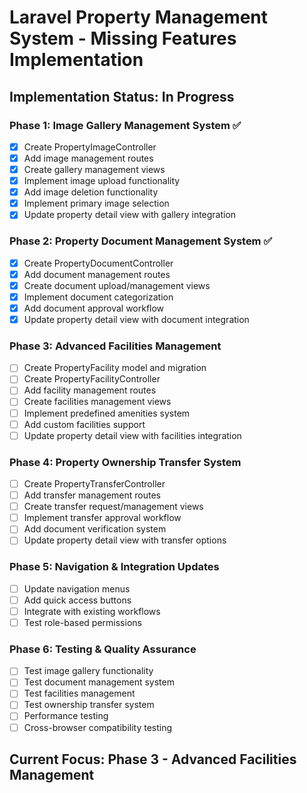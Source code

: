 # Laravel Property Management System - Missing Features Implementation

## Implementation Status: In Progress

### Phase 1: Image Gallery Management System ✅
- [x] Create PropertyImageController
- [x] Add image management routes
- [x] Create gallery management views
- [x] Implement image upload functionality
- [x] Add image deletion functionality
- [x] Implement primary image selection
- [x] Update property detail view with gallery integration

### Phase 2: Property Document Management System ✅
- [x] Create PropertyDocumentController
- [x] Add document management routes
- [x] Create document upload/management views
- [x] Implement document categorization
- [x] Add document approval workflow
- [x] Update property detail view with document integration

### Phase 3: Advanced Facilities Management
- [ ] Create PropertyFacility model and migration
- [ ] Create PropertyFacilityController
- [ ] Add facility management routes
- [ ] Create facilities management views
- [ ] Implement predefined amenities system
- [ ] Add custom facilities support
- [ ] Update property detail view with facilities integration

### Phase 4: Property Ownership Transfer System
- [ ] Create PropertyTransferController
- [ ] Add transfer management routes
- [ ] Create transfer request/management views
- [ ] Implement transfer approval workflow
- [ ] Add document verification system
- [ ] Update property detail view with transfer options

### Phase 5: Navigation & Integration Updates
- [ ] Update navigation menus
- [ ] Add quick access buttons
- [ ] Integrate with existing workflows
- [ ] Test role-based permissions

### Phase 6: Testing & Quality Assurance
- [ ] Test image gallery functionality
- [ ] Test document management system
- [ ] Test facilities management
- [ ] Test ownership transfer system
- [ ] Performance testing
- [ ] Cross-browser compatibility testing

## Current Focus: Phase 3 - Advanced Facilities Management
